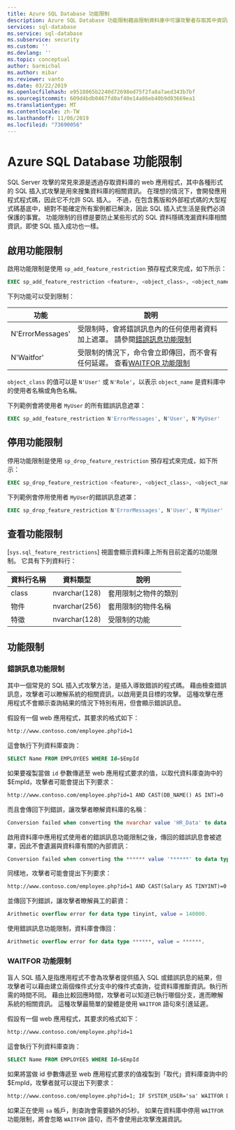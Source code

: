```yaml
---
title: Azure SQL Database 功能限制
description: Azure SQL Database 功能限制藉由限制資料庫中可讓攻擊者存取其中資訊的功能，來改善您的資料庫安全性。
services: sql-database
ms.service: sql-database
ms.subservice: security
ms.custom: ''
ms.devlang: ''
ms.topic: conceptual
author: barmichal
ms.author: mibar
ms.reviewer: vanto
ms.date: 03/22/2019
ms.openlocfilehash: e9518065b2240d72698ed75f2fa8a7aed343b7bf
ms.sourcegitcommit: 609d4bdb0467fd0af40e14a86eb40b9d03669ea1
ms.translationtype: MT
ms.contentlocale: zh-TW
ms.lasthandoff: 11/06/2019
ms.locfileid: "73690056"
---
```

# <a name="azure-sql-database-feature-restrictions"></a>Azure SQL Database 功能限制

SQL Server 攻擊的常見來源是透過存取資料庫的 web 應用程式，其中各種形式的 SQL 插入式攻擊是用來搜集資料庫的相關資訊。  在理想的情況下，會開發應用程式程式碼，因此它不允許 SQL 插入。  不過，在包含舊版和外部程式碼的大型程式碼基底中，絕對不能確定所有案例都已解決，因此 SQL 插入式生活是我們必須保護的事實。  功能限制的目標是要防止某些形式的 SQL 資料隱碼洩漏資料庫相關資訊，即使 SQL 插入成功也一樣。

## <a name="enabling-feature-restrictions"></a>啟用功能限制

啟用功能限制是使用 `sp_add_feature_restriction` 預存程式來完成，如下所示：

```sql
EXEC sp_add_feature_restriction <feature>, <object_class>, <object_name>
```

下列功能可以受到限制：

| 功能          | 說明 |
|------------------|-------------|
| N'ErrorMessages' | 受限制時，會將錯誤訊息內的任何使用者資料加上遮罩。 請參閱[錯誤訊息功能限制](#error-messages-feature-restriction) |
| N'Waitfor'       | 受限制的情況下，命令會立即傳回，而不會有任何延遲。 查看[WAITFOR 功能限制](#waitfor-feature-restriction) |

`object_class` 的值可以是 `N'User'` 或 `N'Role'`，以表示 `object_name` 是資料庫中的使用者名稱或角色名稱。

下列範例會將使用者 `MyUser` 的所有錯誤訊息遮罩：

```sql
EXEC sp_add_feature_restriction N'ErrorMessages', N'User', N'MyUser'
```

## <a name="disabling-feature-restrictions"></a>停用功能限制

停用功能限制是使用 `sp_drop_feature_restriction` 預存程式來完成，如下所示：

```sql
EXEC sp_drop_feature_restriction <feature>, <object_class>, <object_name>
```

下列範例會停用使用者 `MyUser`的錯誤訊息遮罩：

```sql
EXEC sp_drop_feature_restriction N'ErrorMessages', N'User', N'MyUser'
```

## <a name="viewing-feature-restrictions"></a>查看功能限制

[`sys.sql_feature_restrictions`] 視圖會顯示資料庫上所有目前定義的功能限制。 它具有下列資料行：

| 資料行名稱 | 資料類型 | 說明 |
|-------------|-----------|-------------|
| class       | nvarchar(128) | 套用限制之物件的類別 |
| 物件      | nvarchar(256) | 套用限制的物件名稱 |
| 特徵     | nvarchar(128) | 受限制的功能 |

## <a name="feature-restrictions"></a>功能限制

### <a name="error-messages-feature-restriction"></a>錯誤訊息功能限制

其中一個常見的 SQL 插入式攻擊方法，是插入導致錯誤的程式碼。  藉由檢查錯誤訊息，攻擊者可以瞭解系統的相關資訊，以啟用更具目標的攻擊。  這種攻擊在應用程式不會顯示查詢結果的情況下特別有用，但會顯示錯誤訊息。

假設有一個 web 應用程式，其要求的格式如下：

```html
http://www.contoso.com/employee.php?id=1
```

這會執行下列資料庫查詢：

```sql
SELECT Name FROM EMPLOYEES WHERE Id=$EmpId
```

如果要複製當做 `id` 參數傳遞至 web 應用程式要求的值，以取代資料庫查詢中的 $EmpId，攻擊者可能會提出下列要求：

```html
http://www.contoso.com/employee.php?id=1 AND CAST(DB_NAME() AS INT)=0
```

而且會傳回下列錯誤，讓攻擊者瞭解資料庫的名稱：

```sql
Conversion failed when converting the nvarchar value 'HR_Data' to data type int.
```

啟用資料庫中應用程式使用者的錯誤訊息功能限制之後，傳回的錯誤訊息會被遮罩，因此不會遺漏與資料庫有關的內部資訊：

```sql
Conversion failed when converting the ****** value '******' to data type ******.
```

同樣地，攻擊者可能會提出下列要求：

```html
http://www.contoso.com/employee.php?id=1 AND CAST(Salary AS TINYINT)=0
```

並傳回下列錯誤，讓攻擊者瞭解員工的薪資：

```sql
Arithmetic overflow error for data type tinyint, value = 140000.
```

使用錯誤訊息功能限制，資料庫會傳回：

```sql
Arithmetic overflow error for data type ******, value = ******.
```

### <a name="waitfor-feature-restriction"></a>WAITFOR 功能限制

盲人 SQL 插入是指應用程式不會為攻擊者提供插入 SQL 或錯誤訊息的結果，但攻擊者可以藉由建立兩個條件式分支中的條件式查詢，從資料庫推斷資訊。執行所需的時間不同。 藉由比較回應時間，攻擊者可以知道已執行哪個分支，進而瞭解系統的相關資訊。 這種攻擊最簡單的變體是使用 `WAITFOR` 語句來引進延遲。

假設有一個 web 應用程式，其要求的格式如下：

```html
http://www.contoso.com/employee.php?id=1
```

這會執行下列資料庫查詢：

```sql
SELECT Name FROM EMPLOYEES WHERE Id=$EmpId
```

如果將當做 id 參數傳遞至 web 應用程式要求的值複製到「取代」資料庫查詢中的 $EmpId，攻擊者就可以提出下列要求：

```html
http://www.contoso.com/employee.php?id=1; IF SYSTEM_USER='sa' WAITFOR DELAY '00:00:05'
```

如果正在使用 `sa` 帳戶，則查詢會需要額外的5秒。 如果在資料庫中停用 `WAITFOR` 功能限制，將會忽略 `WAITFOR` 語句，而不會使用此攻擊洩漏資訊。